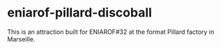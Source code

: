 # eniarof-pillard-discoball
This is an attraction built for ENIAROF#32 at the format Pillard factory in Marseille.

